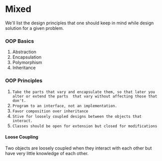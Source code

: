 # Mixed

We'll list the design principles that one should keep in mind while design solution for a given problem.

### OOP Basics
1. Abstraction
2. Encapsulation
3. Polymorphism
4. Inheritance

### OOP Principles

1. `Take the parts that vary and encapsulate them, so that later you alter or extend the parts 
that vary without affecting those that don't.`
2. `Program to an interface, not an implementation.`
3. `Favor composition over inheritance`
4. `Stive for loosely coupled designs between the objects that interact.`
5. `Classes should be open for extension but closed for modifications`


#### Loose Coupling
Two objects are loosely coupled when they interact with each other but have very little knowledge of each other. 